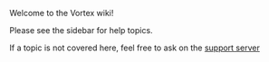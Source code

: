 Welcome to the Vortex wiki!

Please see the sidebar for help topics.

If a topic is not covered here, feel free to ask on the [support server](https://discord.gg/0p9LSGoRLu6Pet0k)